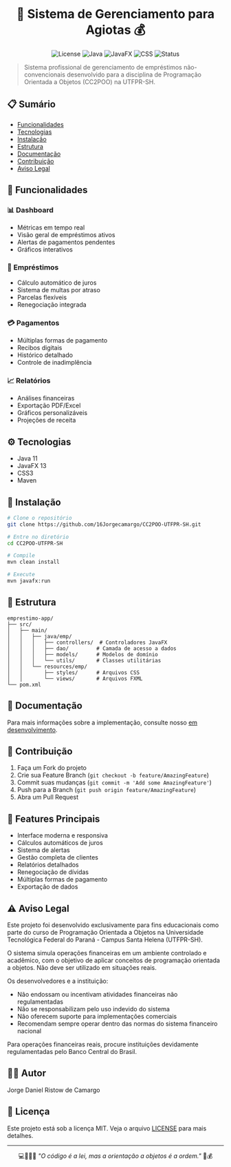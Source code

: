 <div align="center">

# 🦈 Sistema de Gerenciamento para Agiotas 💰

</div>

<div align="center">

![License](https://img.shields.io/badge/license-MIT-blue.svg)
![Java](https://img.shields.io/badge/java-11-orange.svg)
![JavaFX](https://img.shields.io/badge/javafx-13-green.svg)
![CSS](https://img.shields.io/badge/css-3-1572B6.svg)
![Status](https://img.shields.io/badge/status-educational%20purposes-red.svg)

</div>

> Sistema profissional de gerenciamento de empréstimos não-convencionais desenvolvido para a disciplina de Programação Orientada a Objetos (CC2POO) na UTFPR-SH.

## 📋 Sumário
- [Funcionalidades](#-funcionalidades)
- [Tecnologias](#%EF%B8%8F-tecnologias)
- [Instalação](#-instalação)
- [Estrutura](#-estrutura)
- [Documentação](#-documentação)
- [Contribuição](#-contribuição)
- [Aviso Legal](#%EF%B8%8F-aviso-legal)

## 🌟 Funcionalidades

### 📊 Dashboard
- Métricas em tempo real
- Visão geral de empréstimos ativos
- Alertas de pagamentos pendentes
- Gráficos interativos

### 💸 Empréstimos
- Cálculo automático de juros
- Sistema de multas por atraso
- Parcelas flexíveis
- Renegociação integrada

### 💳 Pagamentos
- Múltiplas formas de pagamento
- Recibos digitais
- Histórico detalhado
- Controle de inadimplência

### 📈 Relatórios
- Análises financeiras
- Exportação PDF/Excel
- Gráficos personalizáveis
- Projeções de receita

## ⚙️ Tecnologias

- Java 11
- JavaFX 13
- CSS3
- Maven

## 🚀 Instalação

```bash
# Clone o repositório
git clone https://github.com/16Jorgecamargo/CC2POO-UTFPR-SH.git

# Entre no diretório
cd CC2POO-UTFPR-SH

# Compile
mvn clean install

# Execute
mvn javafx:run
```

## 📁 Estrutura

```
emprestimo-app/
├── src/
│   ├── main/
│   │   ├── java/emp/
│   │   │   ├── controllers/  # Controladores JavaFX
│   │   │   ├── dao/         # Camada de acesso a dados
│   │   │   ├── models/      # Modelos de domínio
│   │   │   └── utils/       # Classes utilitárias
│   │   └── resources/emp/
│   │       ├── styles/      # Arquivos CSS
│   │       └── views/       # Arquivos FXML
└── pom.xml
```

## 📖 Documentação
Para mais informações sobre a implementação, consulte nosso [em desenvolvimento]().

## 🤝 Contribuição
1. Faça um Fork do projeto
2. Crie sua Feature Branch (`git checkout -b feature/AmazingFeature`)
3. Commit suas mudanças (`git commit -m 'Add some AmazingFeature'`)
4. Push para a Branch (`git push origin feature/AmazingFeature`)
5. Abra um Pull Request

## 🎯 Features Principais
- Interface moderna e responsiva
- Cálculos automáticos de juros
- Sistema de alertas
- Gestão completa de clientes
- Relatórios detalhados
- Renegociação de dívidas
- Múltiplas formas de pagamento
- Exportação de dados

## ⚠️ Aviso Legal
Este projeto foi desenvolvido exclusivamente para fins educacionais como parte do curso de Programação Orientada a Objetos na Universidade Tecnológica Federal do Paraná - Campus Santa Helena (UTFPR-SH).

O sistema simula operações financeiras em um ambiente controlado e acadêmico, com o objetivo de aplicar conceitos de programação orientada a objetos. Não deve ser utilizado em situações reais.

Os desenvolvedores e a instituição:
- Não endossam ou incentivam atividades financeiras não regulamentadas
- Não se responsabilizam pelo uso indevido do sistema
- Não oferecem suporte para implementações comerciais
- Recomendam sempre operar dentro das normas do sistema financeiro nacional

Para operações financeiras reais, procure instituições devidamente regulamentadas pelo Banco Central do Brasil.

## 👨‍💻 Autor
Jorge Daniel Ristow de Camargo

## 📝 Licença
Este projeto está sob a licença MIT. Veja o arquivo [LICENSE](LICENSE) para mais detalhes.

---

<div align="center">

💻👨🏻‍💻 _"O código é a lei, mas a orientação a objetos é a ordem."_ 🦈💰

</div>
